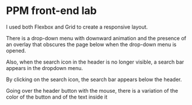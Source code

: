 # PPM front-end lab

I used both Flexbox and Grid to create a responsive layout.

There is a drop-down menu with downward animation and the presence of an overlay that obscures the page below when the drop-down menu is opened.

Also, when the search icon in the header is no longer visible, a search bar appears in the dropdown menu.

By clicking on the search icon, the search bar appears below the header.

Going over the header button with the mouse, there is a variation of the color of the button and of the text inside it
